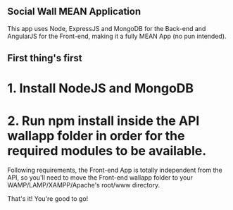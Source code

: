 ## Social Wall MEAN Application

This app uses Node, ExpressJS and MongoDB for the Back-end and AngularJS for the Front-end, making it a fully MEAN App (no pun intended).

## First thing's first

# 1. Install NodeJS and MongoDB

# 2. Run npm install inside the API wallapp folder in order for the required modules to be available.

Following requirements, the Front-end App is totally independent from the API, so you'll need to move the Front-end wallapp folder to your WAMP/LAMP/XAMPP/Apache's root/www directory.

That's it! You're good to go!